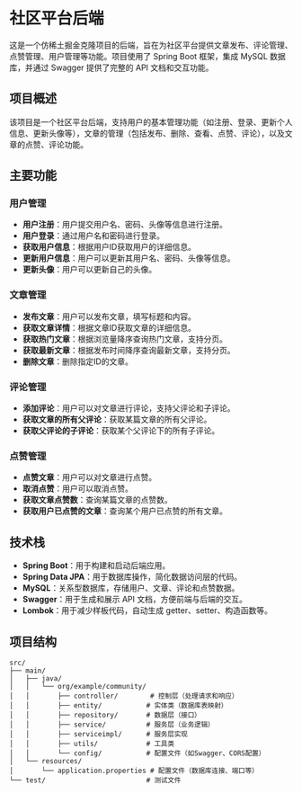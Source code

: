 # 社区平台后端

这是一个仿稀土掘金克隆项目的后端，旨在为社区平台提供文章发布、评论管理、点赞管理、用户管理等功能。项目使用了 Spring Boot 框架，集成 MySQL 数据库，并通过 Swagger 提供了完整的 API 文档和交互功能。

## 项目概述

该项目是一个社区平台后端，支持用户的基本管理功能（如注册、登录、更新个人信息、更新头像等），文章的管理（包括发布、删除、查看、点赞、评论），以及文章的点赞、评论功能。

## 主要功能

### 用户管理
- **用户注册**：用户提交用户名、密码、头像等信息进行注册。
- **用户登录**：通过用户名和密码进行登录。
- **获取用户信息**：根据用户ID获取用户的详细信息。
- **更新用户信息**：用户可以更新其用户名、密码、头像等信息。
- **更新头像**：用户可以更新自己的头像。

### 文章管理
- **发布文章**：用户可以发布文章，填写标题和内容。
- **获取文章详情**：根据文章ID获取文章的详细信息。
- **获取热门文章**：根据浏览量降序查询热门文章，支持分页。
- **获取最新文章**：根据发布时间降序查询最新文章，支持分页。
- **删除文章**：删除指定ID的文章。

### 评论管理
- **添加评论**：用户可以对文章进行评论，支持父评论和子评论。
- **获取文章的所有父评论**：获取某篇文章的所有父评论。
- **获取父评论的子评论**：获取某个父评论下的所有子评论。

### 点赞管理
- **点赞文章**：用户可以对文章进行点赞。
- **取消点赞**：用户可以取消点赞。
- **获取文章点赞数**：查询某篇文章的点赞数。
- **获取用户已点赞的文章**：查询某个用户已点赞的所有文章。

## 技术栈

- **Spring Boot**：用于构建和启动后端应用。
- **Spring Data JPA**：用于数据库操作，简化数据访问层的代码。
- **MySQL**：关系型数据库，存储用户、文章、评论和点赞数据。
- **Swagger**：用于生成和展示 API 文档，方便前端与后端的交互。
- **Lombok**：用于减少样板代码，自动生成 getter、setter、构造函数等。


## 项目结构

```plaintext
src/
├── main/
│   ├── java/
│   │   └── org/example/community/
│   │       ├── controller/        # 控制层（处理请求和响应）
│   │       ├── entity/           # 实体类（数据库表映射）
│   │       ├── repository/       # 数据层（接口）
│   │       ├── service/          # 服务层（业务逻辑）
│   │       ├── serviceimpl/      # 服务层实现
│   │       ├── utils/            # 工具类
│   │       └── config/           # 配置文件（如Swagger、CORS配置）
│   └── resources/
│       └── application.properties # 配置文件（数据库连接、端口等）
└── test/                         # 测试文件

